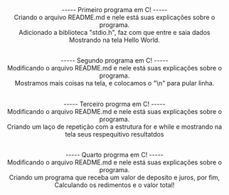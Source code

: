 <div align = "center">
----- Primeiro programa em C! -----</br>
Criando o arquivo README.md e nele está suas explicações sobre o programa.</br>
Adicionado a biblioteca "stdio.h", faz com que entre e saia dados</br>
Mostrando na tela Hello World.
</div>

##

<div align = "center">----- Segundo programa em C! -----</br>
Modificando o arquivo README.md e nele está suas explicações sobre o programa.</br>
Mostramos mais coisas na tela, e colocamos o "\n" para pular linha.</br>

</div>

##

<div align = "center">
----- Terceiro progrma em C! -----</br>
Modificando o arquivo README.md e nele está suas explicações sobre o programa.</br>
Criando um laço de repetição com a estrutura for e while e mostrando na tela seus respequitivo resultatdos</br>
</div>

##

<div align = "center">
----- Quarto progrma em C! -----</br>
Modificando o arquivo README.md e nele está suas explicações sobre o programa.</br>
Criando um programa que receba um valor de deposito e juros, por fim, Calculando os redimentos e o valor total!</br>
</div>

##